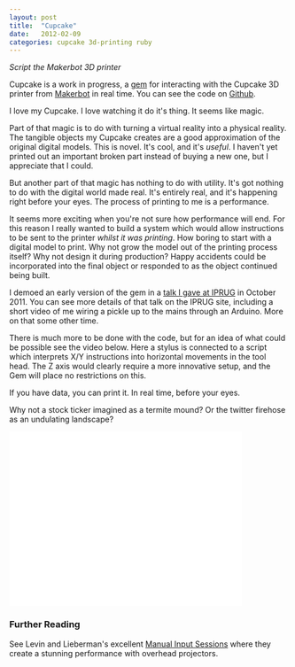 ```yaml
---
layout: post
title:  "Cupcake"
date:   2012-02-09
categories: cupcake 3d-printing ruby
---
```


_Script the Makerbot 3D printer_

Cupcake is a work in progress, a [gem](http://rubygems.org/gems/cupcake) for interacting with the Cupcake 3D printer from [Makerbot](http://www.makerbot.com) in real time. You can see the code on [Github](http://github.com/henrygarner/cupcake).

I love my Cupcake. I love watching it do it's thing. It seems like magic.

Part of that magic is to do with turning a virtual reality into a physical reality. The tangible objects my Cupcake creates are a good approximation of the original digital models. This is novel. It's cool, and it's _useful_. I haven't yet printed out an important broken part instead of buying  a new one, but I appreciate that I could.

But another part of that magic has nothing to do with utility. It's got nothing to do with the digital world made real. It's entirely real, and it's happening right before your eyes. The process of printing to me is a performance.

It seems more exciting when you're not sure how performance will end. For this reason I really wanted to build a system which would allow instructions to be sent to the printer _whilst it was printing_. How boring to start with a digital model to print. Why not grow the model out of the printing process itself? Why not design it during production? Happy accidents could be incorporated into the final object or responded to as the object continued being built.

I demoed an early version of the gem in a [talk I gave at IPRUG](http://iprug.org/october-meetup) in October 2011. You can see more details of that talk on the IPRUG site, including a short video of me wiring a pickle up to the mains through an Arduino. More on that some other time.

There is much more to be done with the code, but for an idea of what could be possible see the video below. Here a stylus is connected to a script which interprets X/Y instructions into horizontal movements in the tool head. The Z axis would clearly require a more innovative setup, and the Gem will place no restrictions on this.

If you have data, you can print it. In real time, before your eyes.

Why not a stock ticker imagined as a termite mound? Or the twitter firehose as an undulating landscape?

<iframe width="420" height="315" src="//www.youtube.com/embed/RNvt9PGhnds" frameborder="0" allowfullscreen></iframe>

### Further Reading ###

See Levin and Lieberman's excellent [Manual Input Sessions](http://www.tmema.org/mis/) where they create a stunning performance with overhead projectors.
